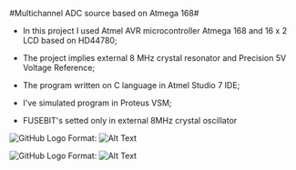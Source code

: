#Multichannel ADC source based on Atmega 168#

* In this project I used Atmel AVR microcontroller Atmega 168 and
16 x 2 LCD based on HD44780;

* The project implies external 8 MHz crystal resonator and Precision 5V Voltage Reference;

* The program written on C language in Atmel Studio 7 IDE;

* I've simulated program in Proteus VSM; 

* FUSEBIT's setted only in external 8MHz crystal oscillator

![GitHub Logo](https://habrastorage.org/web/359/13b/db5/35913bdb599249b1ae3416ca333a4df0.png)
Format: ![Alt Text](url)

![GitHub Logo](https://habrastorage.org/web/3ac/2de/4d4/3ac2de4d46514ca1adde147dc17962f3.png)
Format: ![Alt Text](url)

